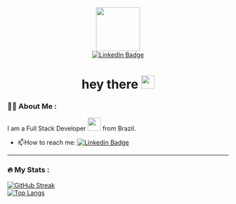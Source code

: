 <div id="header" align="center">
  <img src="https://media.giphy.com/media/M9gbBd9nbDrOTu1Mqx/giphy.gif" width="100"/>
  <div id="badges" align="center">
    <a href="https://www.linkedin.com/in/renanmaitan/">
      <img src="https://img.shields.io/badge/LinkedIn-blue?style=for-the-badge&logo=linkedin&logoColor=white" alt="LinkedIn Badge"/>
    </a>
  </div>
  <img src="https://komarev.com/ghpvc/?username=renanmaitan&style=flat-square&color=blue" alt=""/>
  <h1>
    hey there
    <img src="https://media.giphy.com/media/hvRJCLFzcasrR4ia7z/giphy.gif" width="30px"/>
  </h1>
</div>

### :man_technologist: About Me :
I am a Full Stack Developer <img src="https://media.giphy.com/media/WUlplcMpOCEmTGBtBW/giphy.gif" width="30"> from Brazil.

- :mailbox:How to reach me: [![Linkedin Badge](https://img.shields.io/badge/-renanmaitan-blue?style=flat&logo=Linkedin&logoColor=white)](https://www.linkedin.com/in/renanmaitan/)

---

### :fire: My Stats :
<a href="https://git.io/streak-stats"><img src="https://github-readme-streak-stats.herokuapp.com?user=renanmaitan" alt="GitHub Streak" /></a>   
[![Top Langs](https://github-readme-stats.vercel.app/api/top-langs/?username=renanmaitan&layout=compact&theme=vision-friendly)](https://github.com/anuraghazra/github-readme-stats)   
<!--
![Anurag's GitHub stats](https://github-readme-stats.vercel.app/api?username=renanmaitan&show_icons=true&theme=radical)
**renanmaitan/renanmaitan** is a ✨ _special_ ✨ repository because its `README.md` (this file) appears on your GitHub profile.

Here are some ideas to get you started:

- 🔭 I’m currently working on ...
- 🌱 I’m currently learning ...
- 👯 I’m looking to collaborate on ...
- 🤔 I’m looking for help with ...
- 💬 Ask me about ...
- 📫 How to reach me: ...
- 😄 Pronouns: ...
- ⚡ Fun fact: ...
-->
